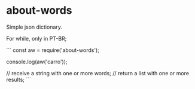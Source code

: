 # about-words
Simple json dictionary.

For while, only in PT-BR;

´´´
const aw = require('about-words');

console.log(aw('carro'));

// receive a string with one or more words;
// return a list with one or more results;
´´´